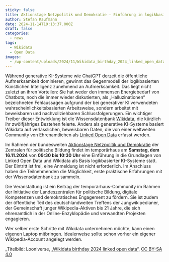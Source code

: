 ```yaml
---
sticky: false
title: Aktionstage Netzpolitik und Demokratie – Einführung in logikbasierte KI und Linked Open Data
author: Stefan Kaufmann
date: 2024-11-14T19:13:37.000Z
draft: false
categories:
  - news
tags:
  - Wikidata
  - Open Data
images: 
  - /wp-content/uploads/2024/11/Wikidata_birthday_2024_linked_open_data.jpg
---
```


Während generative KI-Systeme wie ChatGPT derzeit die öffentliche Aufmerksamkeit dominieren, gewinnt das Gegenmodell der logikbasierten Künstlichen Intelligenz zunehmend an Aufmerksamkeit. 
Das liegt nicht zuletzt an ihren Vorteilen: Sie hat weder den immensen Energiebedarf von Chatbots, noch die immer wieder diskutierten, als „Halluzinationen“ bezeichneten Fehlaussagen aufgrund der bei generativer KI verwendeten wahrscheinlichkeitsbasierten Arbeitsweise, sondern arbeitet mit beweisbaren und nachvollziehbaren Schlussfolgerungen. 
Ein wichtiger Treiber dieser Entwicklung ist die Wissensdatenbank [Wikidata,](https://de.wikipedia.org/wiki/Wikidata) die kürzlich ihr zwölfjähriges Bestehen feierte. 
Anders als generative KI-Systeme basiert Wikidata auf verlässlichen, beweisbaren Daten, die von einer weltweiten Community von Ehrenamtlichen als [Linked Open Data](https://data.europa.eu/en/publications/datastories/linking-data-what-does-it-mean) erfasst werden.

Im Rahmen der bundesweiten [Aktionstage Netzpolitik und Demokratie](https://netzpolitische-bildung.de/) der Zentralen für politische Bildung findet im temporärhaus am **Samstag, dem 16.11.2024** von **09:30 bis 10:30 Uhr** eine Einführung in die Grundlagen von Linked Open Data und Wikidata als Basis logikbasierter KI-Systeme statt.
Der Eintritt ist frei, eine Anmeldung ist nicht erforderlich.
Im Anschluss haben die Teilnehmenden die Möglichkeit, erste praktische Erfahrungen mit der Wissensdatenbank zu sammeln. 

Die Veranstaltung ist ein Beitrag der temporärhaus-Community im Rahmen der Initiative der Landeszentralen für politische Bildung, digitale Kompetenzen und demokratisches Engagement zu fördern.
Sie ist zudem der öffentliche Teil des deutschlandweiten Treffens der Jungwikipedianer, der Gemeinschaft junger Wikipedia-Aktiven bis 21 Jahre, die sich ehrenamtlich in der Online-Enzyklopädie und verwandten Projekten engagieren. 

Wer selber erste Schritte mit Wikidata unternehmen möchte, kann einen eigenen Laptop mitbringen. Idealerweise sollte schon vorher ein eigener Wikipedia-Account angelegt werden.

_Titelbild: Looniverse, [„Wikidata birthday 2024 linked open data“,](https://commons.wikimedia.org/wiki/File:Wikidata_birthday_2024_linked_open_data.jpg) [CC BY-SA 4.0](https://creativecommons.org/licenses/by-sa/4.0/legalcode)
